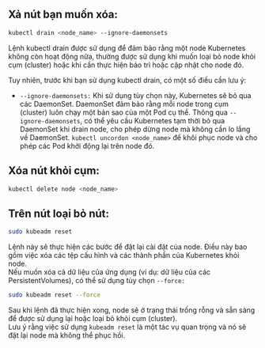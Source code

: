 ## Xả nút bạn muốn xóa:  
```bash
kubectl drain <node_name> --ignore-daemonsets
```
Lệnh kubectl drain được sử dụng để đảm bảo rằng một node Kubernetes không còn hoạt động nữa, thường được sử dụng khi muốn loại bỏ node khỏi cụm (cluster) hoặc khi cần thực hiện bảo trì hoặc cập nhật cho node đó.  

Tuy nhiên, trước khi bạn sử dụng kubectl drain, có một số điều cần lưu ý:  

- `--ignore-daemonsets:` Khi sử dụng tùy chọn này, Kubernetes sẽ bỏ qua các DaemonSet. DaemonSet đảm bảo rằng mỗi node trong cụm (cluster) luôn chạy một bản sao của một Pod cụ thể. Thông qua `--ignore-daemonsets`, có thể yêu cầu Kubernetes tạm thời bỏ qua DaemonSet khi drain node, cho phép dừng node mà không cần lo lắng về DaemonSet.
`kubectl uncordon <node_name>` để khôi phục node và cho phép các Pod khởi động lại trên node đó.

## Xóa nút khỏi cụm:
```bash
kubectl delete node <node_name>
```

## Trên nút loại bỏ nút:
```bash
sudo kubeadm reset
```
Lệnh này sẽ thực hiện các bước để đặt lại cài đặt của node. Điều này bao gồm việc xóa các tệp cấu hình và các thành phần của Kubernetes khỏi node.  
Nếu muốn xóa cả dữ liệu của ứng dụng (ví dụ: dữ liệu của các PersistentVolumes), có thể sử dụng tùy chọn `--force:`  

```bash
sudo kubeadm reset --force
```
Sau khi lệnh đã thực hiện xong, node sẽ ở trạng thái trống rỗng và sẵn sàng để được sử dụng lại hoặc loại bỏ khỏi cụm (cluster).  
Lưu ý rằng việc sử dụng `kubeadm reset` là một tác vụ quan trọng và nó sẽ đặt lại node mà không thể phục hồi. 
